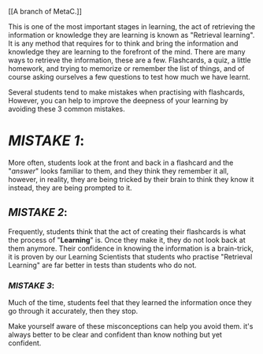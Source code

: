 [[A branch of MetaC.]]

This is one of the most important stages in learning, the act of retrieving the information or knowledge they are learning is known as "Retrieval learning". It is any method that requires for to think and bring the information and knowledge they are learning to the forefront of the mind. There are many ways to retrieve the information, these are a few. Flashcards, a quiz, a little homework, and trying to memorize or remember the list of things, and of course asking ourselves a few questions to test how much we have learnt.

Several students tend to make mistakes when practising with flashcards, However, you can help to improve the deepness of your learning by avoiding these 3 common mistakes. 

# *MISTAKE 1*:
More often, students look at the front and back in a flashcard and the "*answer*" looks familiar to them, and they think they remember it all, however, in reality, they are being tricked by their brain to think they know it instead, they are being prompted to it.

## *MISTAKE 2*:
Frequently, students think that the act of creating their flashcards is what the process of "**Learning**" is. Once they make it, they do not look back at them anymore. Their confidence in knowing the information is a brain-trick, it is proven by our Learning Scientists that students who practise "Retrieval Learning" are far better in tests than students who do not.

### *MISTAKE 3*:
Much of the time, students feel that they learned the information once they go through it accurately, then they stop.

Make yourself aware of these misconceptions can help you avoid them.
it's always better to be clear and confident than know nothing but yet confident.
